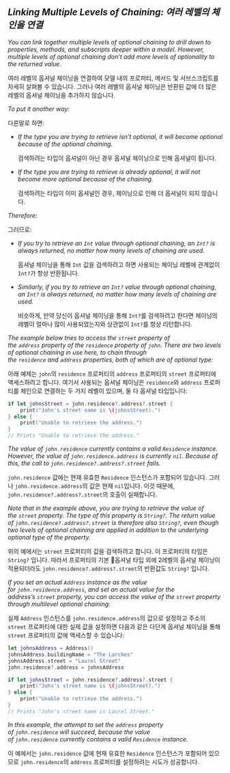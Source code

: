 ## *Linking Multiple Levels of Chaining: 여러 레벨의 체인을 연결*

*You can link together multiple levels of optional chaining to drill down to properties, methods, and subscripts deeper within a model. However, multiple levels of optional chaining don’t add more levels of optionality to the returned value.*

여러 레벨의 옵셔널 체이닝을 연결하여 모델 내의 프로퍼티, 메서드 및 서브스크립트를 자세히 살펴볼 수 있습니다. 그러나 여러 레벨의 옵셔널 체이닝은 반환된 값에 더 많은 레벨의 옵셔널 체이닝을 추가하지 않습니다.

*To put it another way:*

다른말로 하면:

- *If the type you are trying to retrieve isn’t optional, it will become optional because of the optional chaining.*
  
  검색하려는 타입이 옵셔널이 아닌 경우 옵셔널 체이닝으로 인해 옵셔널이 됩니다.

- *If the type you are trying to retrieve is already optional, it will not become more optional because of the chaining.*
  
  검색하려는 타입이 이미 옵셔널인 경우, 체이닝으로 인해 더 옵셔널이 되지 않습니다.

*Therefore:*

그러므로:

- *If you try to retrieve an `Int` value through optional chaining, an `Int?` is always returned, no matter how many levels of chaining are used.*
  
  옵셔널 체이닝을 통해 `Int` 값을 검색하려고 하면 사용되는 체이닝 레벨에 관계없이 `Int?`가 항상 반환됩니다.

- *Similarly, if you try to retrieve an `Int?` value through optional chaining, an `Int?` is always returned, no matter how many levels of chaining are used.*
  
  비슷하게, 만약 당신이 옵셔널 체이닝을 통해 `Int?`를 검색하려고 한다면 체이닝의 레벨이 얼마나 많이 사용되었는지와 상관없이 `Int?`를 항상 리턴합니다.

*The example below tries to access the `street` property of the `address` property of the `residence` property of `john`. There are two levels of optional chaining in use here, to chain through the `residence` and `address` properties, both of which are of optional type:*

아래 예제는 `john`의 `residence` 프로퍼티의 `address` 프로퍼티의 `street` 프로퍼티에 액세스하려고 합니다. 여기서 사용되는 옵셔널 체이닝은 `residence`와 `address` 프로퍼티를 체인으로 연결하는 두 가지 레벨이 있으며, 둘 다 옵셔널 타입입니다:

```swift
if let johnsStreet = john.residence?.address?.street {
    print("John's street name is \(johnsStreet).")
} else {
    print("Unable to retrieve the address.")
}
// Prints "Unable to retrieve the address."
```

*The value of `john.residence` currently contains a valid `Residence` instance. However, the value of `john.residence.address` is currently `nil`. Because of this, the call to `john.residence?.address?.street` fails.*

`john.residence` 값에는 현재 유효한 `Residence` 인스턴스가 포함되어 있습니다. 그러나 `john.residence.address`의 값은 현재 `nil`입니다. 이것 때문에, `john.residence?.address?.street`의 호출이 실패합니다.

*Note that in the example above, you are trying to retrieve the value of the `street` property. The type of this property is `String?`. The return value of `john.residence?.address?.street` is therefore also `String?`, even though two levels of optional chaining are applied in addition to the underlying optional type of the property.*

위의 예에서는 `street` 프로퍼티의 값을 검색하려고 합니다. 이 프로퍼티의 타입은 `String?` 입니다. 따라서 프로퍼티의 기본 옵셔널 타입 외에 2레벨의 옵셔널 체이닝이 적용되더라도 `john.residence?.address?.street`의 반환값도 `String?` 입니다.

*If you set an actual `Address` instance as the value for `john.residence.address`, and set an actual value for the address’s `street` property, you can access the value of the `street` property through multilevel optional chaining:*

실제 `Address` 인스턴스를 `john.residence.address`의 값으로 설정하고 주소의 `street` 프로퍼티에 대한 실제 값을 설정하면 다음과 같은 다단계 옵셔널 체이닝을 통해 `street` 프로퍼티의 값에 액세스할 수 있습니다:

```swift
let johnsAddress = Address()
johnsAddress.buildingName = "The Larches"
johnsAddress.street = "Laurel Street"
john.residence?.address = johnsAddress

if let johnsStreet = john.residence?.address?.street {
    print("John's street name is \(johnsStreet).")
} else {
    print("Unable to retrieve the address.")
}
// Prints "John's street name is Laurel Street."
```

*In this example, the attempt to set the `address` property of `john.residence` will succeed, because the value of `john.residence` currently contains a valid `Residence` instance.*

이 예에서는 `john.residence` 값에 현재 유효한 `Residence` 인스턴스가 포함되어 있으므로 `john.residence`의 `address` 프로퍼티를 설정하려는 시도가 성공합니다.


